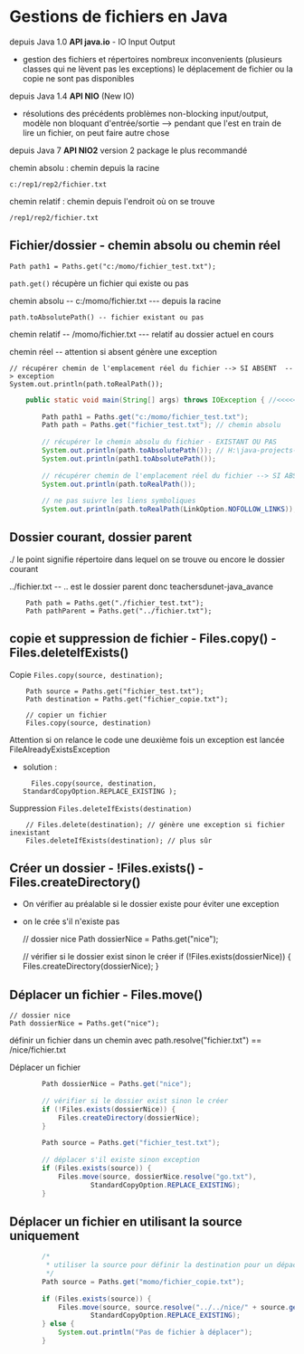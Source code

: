 # Gestions de fichiers en Java

depuis Java 1.0 **API java.io** - IO Input Output

- gestion des fichiers et répertoires
 nombreux inconvenients (plusieurs classes qui ne lèvent pas les exceptions)
 le déplacement de fichier ou la copie ne sont pas disponibles
 
 depuis Java 1.4 **API NIO** (New IO)
 - résolutions des précédents problèmes
   non-blocking input/output, modèle non bloquant d'entrée/sortie
   --> pendant que l'est en train de lire un fichier, on peut faire autre chose
   
depuis Java 7 **API NIO2** version 2
package le plus recommandé

chemin absolu : chemin depuis la racine

	c:/rep1/rep2/fichier.txt

chemin relatif : chemin depuis l'endroit où on se trouve

	/rep1/rep2/fichier.txt

## Fichier/dossier - chemin absolu ou chemin réel

	Path path1 = Paths.get("c:/momo/fichier_test.txt");
	
``path.get()`` récupère un fichier qui existe ou pas
	
 chemin absolu  -- c:/momo/fichier.txt --- depuis la racine
 	
	path.toAbsolutePath() -- fichier existant ou pas
 
 chemin relatif -- /momo/fichier.txt --- relatif au dossier actuel en cours
 
 chemin réel -- attention si absent génère une exception
 
	// récupérer chemin de l'emplacement réel du fichier --> SI ABSENT  --> exception
	System.out.println(path.toRealPath());
 

````java
	public static void main(String[] args) throws IOException { //<<<<<<<<<<<<<<<<< ajout d'un throws
	
		Path path1 = Paths.get("c:/momo/fichier_test.txt");
		Path path = Paths.get("fichier_test.txt"); // chemin absolu
		
		// récupérer le chemin absolu du fichier - EXISTANT OU PAS
		System.out.println(path.toAbsolutePath()); // H:\java-projects-2\tdn-java_avance\tdn_java_intermediaire\fichier_test.txt
		System.out.println(path1.toAbsolutePath());
		
		// récupérer chemin de l'emplacement réel du fichier --> SI ABSENT  --> exception
		System.out.println(path.toRealPath());
		
		// ne pas suivre les liens symboliques
		System.out.println(path.toRealPath(LinkOption.NOFOLLOW_LINKS));
````

## Dossier courant, dossier parent

   ./ le point signifie répertoire dans lequel on se trouve
      ou encore le dossier courant
      
   ../fichier.txt -- .. est le dossier parent donc teachersdunet-java_avance

		Path path = Paths.get("./fichier_test.txt"); 
		Path pathParent = Paths.get("../fichier.txt");

## copie et suppression de fichier - Files.copy() - Files.deleteIfExists()

Copie ``Files.copy(source, destination);``

		Path source = Paths.get("fichier_test.txt");
		Path destination = Paths.get("fichier_copie.txt");
		
		// copier un fichier
		Files.copy(source, destination)
		
Attention si on relance le code une deuxième fois un exception est lancée FileAlreadyExistsException 
- solution :

		Files.copy(source, destination, StandardCopyOption.REPLACE_EXISTING );

Suppression ``Files.deleteIfExists(destination)``
		
		// Files.delete(destination); // génère une exception si fichier inexistant
		Files.deleteIfExists(destination); // plus sûr

## Créer un dossier - !Files.exists() - Files.createDirectory()

- On vérifier au préalable si le dossier existe pour éviter une exception
- on le crée s'il n'existe pas

	// dossier nice
	Path dossierNice = Paths.get("nice");
	
	// vérifier si le dossier exist sinon le créer
	if (!Files.exists(dossierNice)) {
		Files.createDirectory(dossierNice);
	}

## Déplacer un fichier - Files.move()

	// dossier nice
	Path dossierNice = Paths.get("nice");

définir un fichier dans un chemin avec path.resolve("fichier.txt") == /nice/fichier.txt

Déplacer un fichier 

````java
		Path dossierNice = Paths.get("nice");
		
		// vérifier si le dossier exist sinon le créer
		if (!Files.exists(dossierNice)) {
			Files.createDirectory(dossierNice);
		} 
		
		Path source = Paths.get("fichier_test.txt");
		
		// déplacer s'il existe sinon exception
		if (Files.exists(source)) {
			Files.move(source, dossierNice.resolve("go.txt"), 
					StandardCopyOption.REPLACE_EXISTING);
		}
````

## Déplacer un fichier en utilisant la source uniquement

````java
		/*
		 * utiliser la source pour définir la destination pour un dépacement dans le dossier nice
		 */
		Path source = Paths.get("momo/fichier_copie.txt");
		
		if (Files.exists(source)) {
			Files.move(source, source.resolve("../../nice/" + source.getFileName().toString()), 
					StandardCopyOption.REPLACE_EXISTING);
		} else {
			System.out.println("Pas de fichier à déplacer");
		}
````

